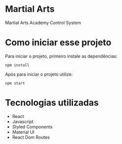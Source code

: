 # Martial Arts

Martial Arts Academy Control System

# Como iniciar esse projeto

Para iniciar o projeto, primeiro instale as dependências:

```
npm install
```

Após para iniciar o projeto utilize:

```
npm start
```

# Tecnologias utilizadas

- React
- Javascript
- Styled Components
- Material UI
- React Dom Routes
